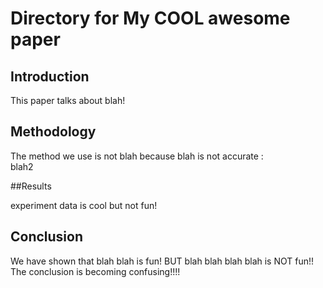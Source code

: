 # Directory for My COOL  awesome paper

## Introduction

This paper talks about blah!

## Methodology

The method we use is not blah because blah is not accurate :\
blah2

##Results

experiment data is cool but not fun!

## Conclusion

We have shown that blah blah is fun! BUT blah blah blah blah is NOT fun!!
The conclusion is becoming confusing!!!!
